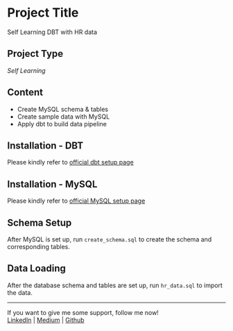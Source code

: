 # Project Title
Self Learning DBT with HR data

## Project Type
*Self Learning*

## Content
- Create MySQL schema & tables
- Create sample data with MySQL
- Apply dbt to build data pipeline

## Installation - DBT

Please kindly refer to [official dbt setup page](https://docs.getdbt.com/docs/core/connect-data-platform/mysql-setup "Configuring dbt-mysql")

## Installation - MySQL

Please kindly refer to [official MySQL setup page](https://dev.mysql.com/doc/mysql-getting-started/en/)

## Schema Setup
After MySQL is set up, run  `create_schema.sql` to create the schema and corresponding tables.

## Data Loading
After the database schema and tables are set up, run  `hr_data.sql` to import the data.


---

 If you want to give me some support, follow me now!  
 [LinkedIn](https://www.linkedin.com/in/anthonykwok073/) | 
 [Medium](https://medium.com/@kwokanthony) | 
 [Github](https://github.com/anthonynamnam) 
